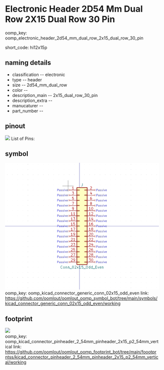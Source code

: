 # Electronic Header 2D54 Mm Dual Row 2X15 Dual Row 30 Pin
oomp_key: oomp_electronic_header_2d54_mm_dual_row_2x15_dual_row_30_pin  

short_code: hi12x15p
## naming details
* classification -- electronic
* type -- header
* size -- 2d54_mm_dual_row
* color -- 
* description_main -- 2x15_dual_row_30_pin
* description_extra -- 
* manucaturer -- 
* part_number -- 
## pinout
![](working_pinout_600.png)
List of Pins:

## symbol

![](symbol/0/working/working_600.png)  
oomp_key: oomp_kicad_connector_generic_conn_02x15_odd_even
link: https://github.com/oomlout/oomlout_oomp_symbol_bot/tree/main/symbols/kicad_connector_generic_conn_02x15_odd_even/working


## footprint

![](footprint/0/working/working_600.png)  
oomp_key: oomp_kicad_connector_pinheader_2_54mm_pinheader_2x15_p2_54mm_vertical
link: https://github.com/oomlout/oomlout_oomp_footprint_bot/tree/main/foootprntss/kicad_connector_pinheader_2_54mm_pinheader_2x15_p2_54mm_vertical/working
